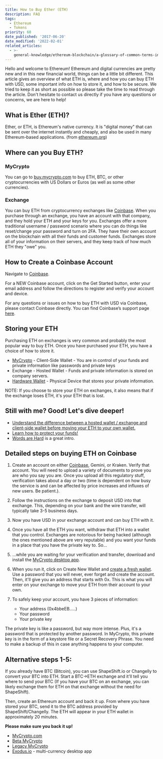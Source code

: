 ```yaml
---
title: How to Buy Ether (ETH)
description: FAQ
tags:
  - Ethereum
  - Tokens
priority: 60
date_published: '2017-06-20'
date_modified: '2022-02-01'
related_articles:
  - >-
    general-knowledge/ethereum-blockchain/a-glossary-of-common-terms-in-the-ethereum-crypto-space
---
```


Hello and welcome to Ethereum! Ethereum and digital currencies are pretty new and in this new financial world, things can be a little bit different. This article gives an overview of what ETH is, where and how you can buy ETH with USD, some important info on how to store it, and how to be secure. We tried to keep it as short as possible so please take the time to read through the article. Don't hesitate to contact us directly if you have any questions or concerns, we are here to help!

## What is Ether (ETH)?

Ether, or ETH, is Ethereum's native currency. It is "digital money" that can be sent over the internet instantly and cheaply, and also be used in many Ethereum-based applications. (from [ethereum.org](https://ethereum.org/eth/))

## Where can you Buy ETH?

### MyCrypto

You can go to [buy.mycrypto.com](https://buy.mycrypto.com/) to buy ETH, BTC, or other cryptocurrencies with US Dollars or Euros (as well as some other currencies).

### Exchange

You can buy ETH from cryptocurrency exchanges like [Coinbase](https://coinbase-consumer.sjv.io/RVmkN). When you purchase through an exchange, you have an account with that company, and they hold your ETH and your keys for you. Exchanges offer a more traditional username / password scenario where you can do things like reset/change your password and turn on 2FA. They have their own account on the blockchain with all their funds and customer funds. Exchanges store all of your information on their servers, and they keep track of how much ETH they "owe" you.

## How to Create a Coinbase Account

Navigate to [Coinbase](https://coinbase-consumer.sjv.io/RVmkN).

For a NEW Coinbase account, click on the Get Started button, enter your email address and follow the directions to register and verify your account and device.

For any questions or issues on how to buy ETH with USD via Coinbase, please contact Coinbase directly. You can find Coinbase’s support page [here](https://support.coinbase.com/).

## Storing your ETH

Purchasing ETH on exchanges is very common and probably the most popular way to buy ETH. Once you have purchased your ETH, you have a choice of how to store it.

- [MyCrypto](https://mycrypto.com/) - Client-Side Wallet - You are in control of your funds and private information like passwords and private keys
- Exchange - Hosted Wallet - Funds and private information is stored on company servers.
- [Hardware Wallet](https://support.mycrypto.com/staying-safe/hardware-wallet-recommendations) - Physical Device that stores your private information.

NOTE: If you choose to store your ETH on exchanges, it also means that if the exchange loses ETH, it's your ETH that is lost.

## Still with me? Good! Let's dive deeper!

- [Understand the difference between a hosted wallet / exchange and client-side wallet before moving your ETH to your own wallet.](/general-knowledge/about-mycrypto/whats-the-difference-between-an-exchange-and-mycrypto)
- [Learn how to protect your funds!](/staying-safe/protecting-yourself-and-your-funds)
- [Words are Hard](/general-knowledge/ethereum-blockchain/a-glossary-of-common-terms-in-the-ethereum-crypto-space) is a great intro.

## Detailed steps on buying ETH on Coinbase

1. Create an account on either [Coinbase](https://coinbase-consumer.sjv.io/RVmkN), Gemini, or Kraken.
   Verify that account. You will need to upload a variety of documents to prove you are who you say you are. Once you upload all this regulatory stuff, verification takes about a day or two (time is dependent on how busy the service is and can be affected by price increases and influxes of new users. Be patient.).

2. Follow the instructions on the exchange to deposit USD into that exchange. This, depending on your bank and the wire transfer, will typically take 3-5 business days.

3. Now you have USD in your exchange account and can buy ETH with it.

4. Once you have all the ETH you want, withdraw that ETH into a wallet that you control. Exchanges are notorious for being hacked (although the ones mentioned above are very reputable) and you want your funds in a place that you have the private key to. So...

5. ...while you are waiting for your verification and transfer, download and install the [MyCrypto desktop app](https://download.mycrypto.com/).

6. When you run it, click on Create New Wallet and [create a fresh wallet](/how-to/getting-started/how-to-create-a-wallet). Use a password that you will never, ever forget and create the account. Then, it'll give you an address that starts with 0x. This is what you will enter on your exchange to move your ETH from their account to your own.

7. To safely keep your account, you have 3 pieces of information:
   - Your address (0x4bbeEB.....)
   - Your password
   - Your private key

The private key is like a password, but way more intense. Plus, it's a password that is protected by another password. In MyCrypto, this private key is in the form of a keystore file or a Secret Recovery Phrase. You need to make a backup of this in case anything happens to your computer.

## Alternative steps 1-5:

If you already have BTC (Bitcoin), you can use ShapeShift.io or Changelly to convert your BTC into ETH. Start a BTC->ETH exchange and it'll tell you where to send your BTC (If you have your BTC on an exchange, you can likely exchange them for ETH on that exchange without the need for ShapeShift).

Then, create an Ethereum account and back it up. From where you have stored your BTC, send it to the BTC address provided by ShapeShift/Changelly. The ETH will appear in your ETH wallet in approximately 20 minutes.

**Please make sure you back it up!**

- [MyCrypto.com](https://mycrypto.com/)
- [Beta MyCrypto](https://mycrypto.com/)
- [Legacy MyCrypto](https://legacy.mycrypto.com)
- [Exodus.io](https://www.exodus.io/) - multi-currency desktop app

